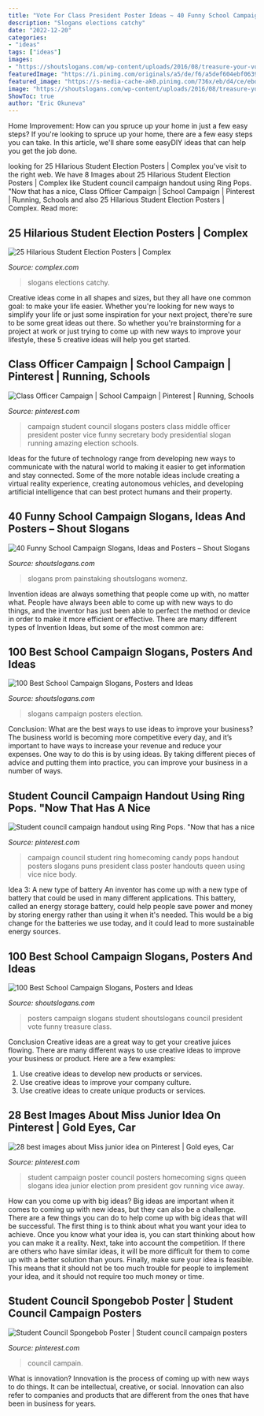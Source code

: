 ```yaml
---
title: "Vote For Class President Poster Ideas ~ 40 Funny School Campaign Slogans, Ideas And Posters – Shout Slogans"
description: "Slogans elections catchy"
date: "2022-12-20"
categories:
- "ideas"
tags: ["ideas"]
images:
- "https://shoutslogans.com/wp-content/uploads/2016/08/treasure-your-vote.gif"
featuredImage: "https://i.pinimg.com/originals/a5/de/f6/a5def604ebf0639fe8c60e4244e2d2d0.jpg"
featured_image: "https://s-media-cache-ak0.pinimg.com/736x/eb/d4/ce/ebd4ce3e85a160891b613e916ba7d87a--campaign-signs-campaign-posters.jpg"
image: "https://shoutslogans.com/wp-content/uploads/2016/08/treasure-your-vote.gif"
ShowToc: true
author: "Eric Okuneva"
---
```



Home Improvement: How can you spruce up your home in just a few easy steps?
If you're looking to spruce up your home, there are a few easy steps you can take. In this article, we'll share some easyDIY ideas that can help you get the job done.

	

		
looking for 25 Hilarious Student Election Posters | Complex you've visit to the right web. We have 8 Images about 25 Hilarious Student Election Posters | Complex like Student council campaign handout using Ring Pops. &quot;Now that has a nice, Class Officer Campaign | School Campaign | Pinterest | Running, Schools and also 25 Hilarious Student Election Posters | Complex. Read more:
		
    
## 25 Hilarious Student Election Posters | Complex

<img loading=lazy src="http://images.complex.com/complex/image/upload/c_fill%2cg_center%2cw_1200/fl_lossy%2cpg_1%2cq_auto/dk3dcvoteigp6tm7h8ah.jpg" onerror="this.onerror=null;this.src='https://tse4.mm.bing.net/th?id=OIP.sKTpkyI3t8FZmkLqqgun_QHaEx&amp;pid=15.1';" alt="25 Hilarious Student Election Posters | Complex">

_Source: complex.com_

>slogans elections catchy. 

	

Creative ideas come in all shapes and sizes, but they all have one common goal: to make your life easier. Whether you're looking for new ways to simplify your life or just some inspiration for your next project, there're sure to be some great ideas out there. So whether you're brainstorming for a project at work or just trying to come up with new ways to improve your lifestyle, these 5 creative ideas will help you get started.

    
## Class Officer Campaign | School Campaign | Pinterest | Running, Schools

<img loading=lazy src="https://s-media-cache-ak0.pinimg.com/736x/a9/d3/16/a9d3165fd9f67ba816b0c151a3a1e9b3.jpg" onerror="this.onerror=null;this.src='https://tse3.mm.bing.net/th?id=OIP.mRdqSTza8mEoHBZrMW9nLAHaJ3&amp;pid=15.1';" alt="Class Officer Campaign | School Campaign | Pinterest | Running, Schools">

_Source: pinterest.com_

>campaign student council slogans posters class middle officer president poster vice funny secretary body presidential slogan running amazing election schools. 

	

Ideas for the future of technology range from developing new ways to communicate with the natural world to making it easier to get information and stay connected. Some of the more notable ideas include creating a virtual reality experience, creating autonomous vehicles, and developing artificial intelligence that can best protect humans and their property.

    
## 40 Funny School Campaign Slogans, Ideas And Posters – Shout Slogans

<img loading=lazy src="https://shoutslogans.com/wp-content/uploads/2015/08/take-what-you-need-flyer.gif" onerror="this.onerror=null;this.src='https://tse4.mm.bing.net/th?id=OIP.WLIJXmEU7ELVvpMFfLil2wHaKZ&amp;pid=15.1';" alt="40 Funny School Campaign Slogans, Ideas and Posters – Shout Slogans">

_Source: shoutslogans.com_

>slogans prom painstaking shoutslogans womenz. 

	

Invention ideas are always something that people come up with, no matter what. People have always been able to come up with new ways to do things, and the inventor has just been able to perfect the method or device in order to make it more efficient or effective. There are many different types of Invention Ideas, but some of the most common are:

    
## 100 Best School Campaign Slogans, Posters And Ideas

<img loading=lazy src="https://shoutslogans.com/wp-content/uploads/2016/08/school-board-election-slogans.gif" onerror="this.onerror=null;this.src='https://tse2.mm.bing.net/th?id=OIP.RA3jlwwGbzcfER3mPdxe6gHaIL&amp;pid=15.1';" alt="100 Best School Campaign Slogans, Posters and Ideas">

_Source: shoutslogans.com_

>slogans campaign posters election. 

	

Conclusion: What are the best ways to use ideas to improve your business?
The business world is becoming more competitive every day, and it’s important to have ways to increase your revenue and reduce your expenses. One way to do this is by using ideas. By taking different pieces of advice and putting them into practice, you can improve your business in a number of ways.

    
## Student Council Campaign Handout Using Ring Pops. &quot;Now That Has A Nice

<img loading=lazy src="https://i.pinimg.com/736x/24/88/e8/2488e863021f4aaa2218ede2528155a6--student-council-handouts-student-council-campaign-ideas.jpg" onerror="this.onerror=null;this.src='https://tse3.mm.bing.net/th?id=OIP.sN0vnDFLHbS2oMCR7Gl48wHaNK&amp;pid=15.1';" alt="Student council campaign handout using Ring Pops. &quot;Now that has a nice">

_Source: pinterest.com_

>campaign council student ring homecoming candy pops handout posters slogans puns president class poster handouts queen using vice nice body. 

	

Idea 3: A new type of battery
An inventor has come up with a new type of battery that could be used in many different applications. This battery, called an energy storage battery, could help people save power and money by storing energy rather than using it when it's needed. This would be a big change for the batteries we use today, and it could lead to more sustainable energy sources.

    
## 100 Best School Campaign Slogans, Posters And Ideas

<img loading=lazy src="https://shoutslogans.com/wp-content/uploads/2016/08/treasure-your-vote.gif" onerror="this.onerror=null;this.src='https://tse1.mm.bing.net/th?id=OIP.zzZ8P74o_fhiiKfAL1FRPgAAAA&amp;pid=15.1';" alt="100 Best School Campaign Slogans, Posters and Ideas">

_Source: shoutslogans.com_

>posters campaign slogans student shoutslogans council president vote funny treasure class. 

	

Conclusion
Creative ideas are a great way to get your creative juices flowing. There are many different ways to use creative ideas to improve your business or product. Here are a few examples:
1. Use creative ideas to develop new products or services.
2. Use creative ideas to improve your company culture.
3. Use creative ideas to create unique products or services.

    
## 28 Best Images About Miss Junior Idea On Pinterest | Gold Eyes, Car

<img loading=lazy src="https://s-media-cache-ak0.pinimg.com/736x/eb/d4/ce/ebd4ce3e85a160891b613e916ba7d87a--campaign-signs-campaign-posters.jpg" onerror="this.onerror=null;this.src='https://tse3.mm.bing.net/th?id=OIP.j8BNIK9InMFjPntn9OirXQHaJ6&amp;pid=15.1';" alt="28 best images about Miss junior idea on Pinterest | Gold eyes, Car">

_Source: pinterest.com_

>student campaign poster council posters homecoming signs queen slogans idea junior election prom president gov running vice away. 

	

How can you come up with big ideas?
Big ideas are important when it comes to coming up with new ideas, but they can also be a challenge. There are a few things you can do to help come up with big ideas that will be successful. The first thing is to think about what you want your idea to achieve. Once you know what your idea is, you can start thinking about how you can make it a reality. Next, take into account the competition. If there are others who have similar ideas, it will be more difficult for them to come up with a better solution than yours. Finally, make sure your idea is feasible. This means that it should not be too much trouble for people to implement your idea, and it should not require too much money or time.

    
## Student Council Spongebob Poster | Student Council Campaign Posters

<img loading=lazy src="https://i.pinimg.com/originals/a5/de/f6/a5def604ebf0639fe8c60e4244e2d2d0.jpg" onerror="this.onerror=null;this.src='https://tse1.mm.bing.net/th?id=OIP.QlvLMmNcTD2OB8-3RnI3UwHaJ4&amp;pid=15.1';" alt="Student Council Spongebob Poster | Student council campaign posters">

_Source: pinterest.com_

>council campain. 

	

What is innovation?
Innovation is the process of coming up with new ways to do things. It can be intellectual, creative, or social. Innovation can also refer to companies and products that are different from the ones that have been in business for years.

